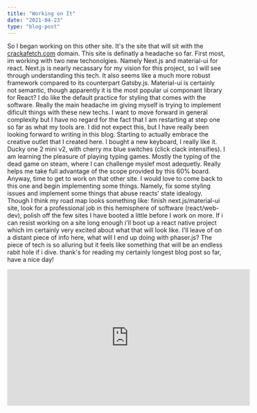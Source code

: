 ```yaml
---
title: "Working on It"
date: "2021-04-23"
type: "blog-post"
---
```


So I began working on this other site. It's the site that will sit with the <a href='crackafetch.com'>crackafetch.com</a> domain. This site is definatly a headache so far. First most, im working with two new techonolgies. Namely Next.js and material-ui for react. Next.js is nearly necassary for my vision for this project, so I will see through understanding this tech. It also seems like a much more robust framework compared to its counterpart Gatsby.js. Material-ui is certainly not semantic, though apparently it is the most popular ui componant library for React? I do like the default practice for styling that comes with the software. Really the main headache im giving myself is trying to implement dificult things with these new techs. I want to move forward in general complexity but I have no regard for the fact that I am restarting at step one so far as what my tools are. I did not expect this, but I have really been looking forward to writing in this blog. Starting to actually embrace the creative outlet that I created here. I bought a new keyboard, I really like it. Ducky one 2 mini v2, with cherry mx blue switches (click clack intensifies). I am learning the pleasure of playing typing games. Mostly the typing of the dead game on steam, where I can challenge myslef most adequetly. Really helps me take full advantage of the scope provided by this 60% board. Anyway, time to get to work on that other site. I would love to come back to this one and begin implementing some things. Namely, fix some styling issues and implement some things that abuse reacts' state idealogy. Though I think my road map looks something like: finish next.js/material-ui site, look for a professional job in this hemisphere of software (react/web-dev), polish off the few sites I have booted a little before I work on more. If i can resist working on a site long enough i'll boot up a react native project which im certainly very excited about what that will look like. I'll leave of on a distant piece of info here, what will I end up doing with phaser.js? The piece of tech is so alluring but it feels like something that will be an endless rabit hole if i dive. thank's for reading my certainly longest blog post so far, have a nice day!

<iframe width="560" height="315" src="https://www.youtube.com/embed/wFvBY4CtF0k" title="YouTube video player" frameborder="0" allow="accelerometer; autoplay; clipboard-write; encrypted-media; gyroscope; picture-in-picture" allowfullscreen></iframe>